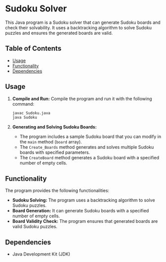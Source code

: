 # Sudoku Solver

This Java program is a Sudoku solver that can generate Sudoku boards and check their solvability. It uses a backtracking algorithm to solve Sudoku puzzles and ensures the generated boards are valid.

## Table of Contents

- [Usage](#usage)
- [Functionality](#functionality)
- [Dependencies](#dependencies)

## Usage

1. **Compile and Run:** Compile the program and run it with the following command:

    ```bash
    javac Sudoku.java
    java Sudoku
    ```

2. **Generating and Solving Sudoku Boards:**
    - The program includes a sample Sudoku board that you can modify in the `main` method (`board` array).
    - The `Create_Boards` method generates and solves multiple Sudoku boards with specified parameters.
    - The `CreateBoard` method generates a Sudoku board with a specified number of empty cells.

## Functionality

The program provides the following functionalities:

- **Sudoku Solving:** The program uses a backtracking algorithm to solve Sudoku puzzles.
- **Board Generation:** It can generate Sudoku boards with a specified number of empty cells.
- **Board Validity Check:** The program ensures that generated boards are valid Sudoku puzzles.

## Dependencies

- Java Development Kit (JDK)
